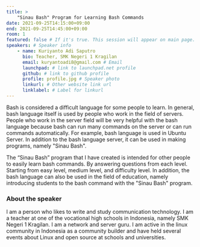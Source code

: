 ```yaml
---
title: >
    "Sinau Bash" Program for Learning Bash Commands 
date: 2021-09-25T14:15:00+09:00
end: 2021-09-25T14:45:00+09:00
room: 1
featured: false # If it's true. This session will appear on main page.
speakers: # Speaker info
    - name: Kuriyanto Adi Saputro
      bio: Teacher, SMK Negeri 1 Kragilan
      email: kuryantoadi8@gmail.com # Email
      launchpad: # link to launchpad.net profile
      github: # link to github profile
      profile: profile.jpg # Speaker photo
      linkurl: # Other website link url
      linklabel: # Label for linkurl
---
```

Bash is considered a difficult language for some people to learn. In general, bash language itself is used by people who work in the field of servers. People who work in the server field will be very helpful with the bash language because bash can run many commands on the server or can run commands automatically. For example, bash language is used in Ubuntu Server. In addition to the bash language server, it can be used in making programs, namely "Sinau Bash".

The “Sinau Bash” program that I have created is intended for other people to easily learn bash commands. By answering questions from each level. Starting from easy level, medium level, and difficulty level. In addition, the bash language can also be used in the field of education, namely introducing students to the bash command with the "Sinau Bash" program.

### About the speaker
I am a person who likes to write and study communication technology. I am a teacher at one of the vocational high schools in Indonesia, namely SMK Negeri 1 Kragilan. I am a network and server guru. I am active in the linux community in Indonesia as a community builder and have held several events about Linux and open source at schools and universities.

